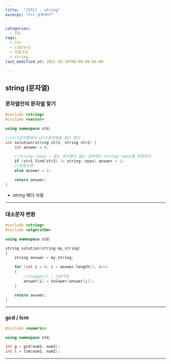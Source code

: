 ```yaml
---
title:  "[STL] - string"
excerpt: "C++ 공부하기"


categories:
  - STL
tags:
  - C++
  - Library
  - 자료구조
  - string
last_modified_at: 2022-10-18T08:06:00-05:00

---
```


## string (문자열)

### 문자열안의 문자열 찾기

```cpp
#include <string>
#include <vector>

using namespace std;

//str1문자열에서 str2문자열을 찾는 함수
int solution(string str1, string str2) {
    int answer = 0;

    //string::npos : 찾는 문자열이 없는 경우에는 string::npos를 반환한다.
    if (str1.find(str2) != string::npos) answer = 1;
    //못찾으면
    else answer = 2;

    return answer;
}
```

- string 헤더 사용

---

### 대소문자 변환

```cpp
#include <string>
#include <algorithm>

using namespace std;

string solution(string my_string)
{
    string answer = my_string;

    for (int i = 0; i < answer.length(); i++)
    {
        //toupper() : 대문자로
        answer[i] = tolower(answer[i]);
    }

    return answer;
}
```

---

### gcd / lcm

```cpp
#include <numeric>

using namespace std;

int g = gcd(num1, num2);
int l = lcm(num1, num2);
```

---
